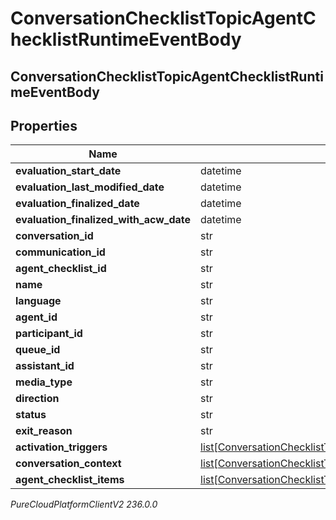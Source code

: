 # ConversationChecklistTopicAgentChecklistRuntimeEventBody

## ConversationChecklistTopicAgentChecklistRuntimeEventBody

## Properties

|Name | Type | Description | Notes|
|------------ | ------------- | ------------- | -------------|
| **evaluation_start_date** | datetime |  | [optional] |
| **evaluation_last_modified_date** | datetime |  | [optional] |
| **evaluation_finalized_date** | datetime |  | [optional] |
| **evaluation_finalized_with_acw_date** | datetime |  | [optional] |
| **conversation_id** | str |  | [optional] |
| **communication_id** | str |  | [optional] |
| **agent_checklist_id** | str |  | [optional] |
| **name** | str |  | [optional] |
| **language** | str |  | [optional] |
| **agent_id** | str |  | [optional] |
| **participant_id** | str |  | [optional] |
| **queue_id** | str |  | [optional] |
| **assistant_id** | str |  | [optional] |
| **media_type** | str |  | [optional] |
| **direction** | str |  | [optional] |
| **status** | str |  | [optional] |
| **exit_reason** | str |  | [optional] |
| **activation_triggers** | [list[ConversationChecklistTopicAgentChecklistActivationTrigger]](ConversationChecklistTopicAgentChecklistActivationTrigger) |  | [optional] |
| **conversation_context** | [list[ConversationChecklistTopicConversationContextTurnInfo]](ConversationChecklistTopicConversationContextTurnInfo) |  | [optional] |
| **agent_checklist_items** | [list[ConversationChecklistTopicAgentChecklistItemState]](ConversationChecklistTopicAgentChecklistItemState) |  | [optional] |



_PureCloudPlatformClientV2 236.0.0_
